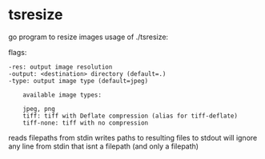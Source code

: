# tsresize
go program to resize images
usage of ./tsresize:

flags:

	-res: output image resolution
	-output: <destination> directory (default=.)
	-type: output image type (default=jpeg)

		available image types:

		jpeg, png
		tiff: tiff with Deflate compression (alias for tiff-deflate)
		tiff-none: tiff with no compression

reads filepaths from stdin
writes paths to resulting files to stdout
will ignore any line from stdin that isnt a filepath (and only a filepath)
